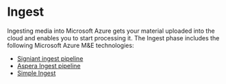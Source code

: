 # Ingest

Ingesting media into Microsoft Azure gets your material uploaded into the cloud and enables you to start processing it. The Ingest phase includes the following Microsoft Azure M&E technologies:

- [Signiant ingest pipeline](/Ingest/signiant)
- [Aspera Ingest pipeline](/Ingest/aspera)
- [Simple Ingest](/Ingest/simple-ingest)
